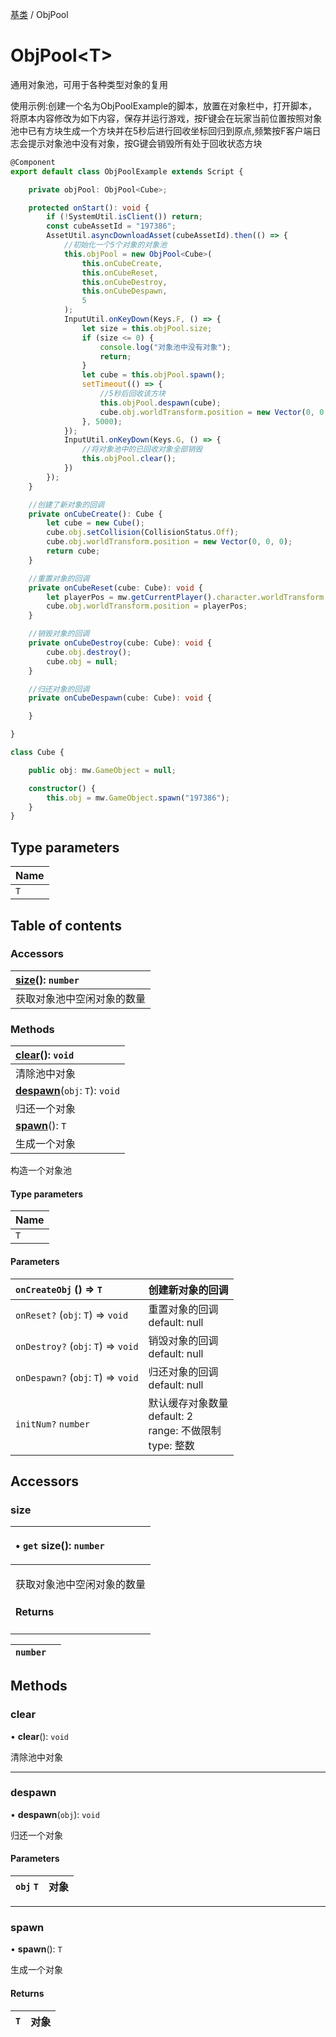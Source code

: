 [基类](../groups/Extension.基类.md) / ObjPool

# ObjPool<T\> <Badge type="tip" text="Class" /> <Score text="ObjPool<T\>" />

通用对象池，可用于各种类型对象的复用

<span style="font-size: 14px;">
使用示例:创建一个名为ObjPoolExample的脚本，放置在对象栏中，打开脚本，将原本内容修改为如下内容，保存并运行游戏，按F键会在玩家当前位置按照对象池中已有方块生成一个方块并在5秒后进行回收坐标回归到原点,频繁按F客户端日志会提示对象池中没有对象，按G键会销毁所有处于回收状态方块
</span>

```ts
@Component
export default class ObjPoolExample extends Script {

    private objPool: ObjPool<Cube>;

    protected onStart(): void {
        if (!SystemUtil.isClient()) return;
        const cubeAssetId = "197386";
        AssetUtil.asyncDownloadAsset(cubeAssetId).then(() => {
            //初始化一个5个对象的对象池
            this.objPool = new ObjPool<Cube>(
                this.onCubeCreate,
                this.onCubeReset,
                this.onCubeDestroy,
                this.onCubeDespawn,
                5
            );
            InputUtil.onKeyDown(Keys.F, () => {
                let size = this.objPool.size;
                if (size <= 0) {
                    console.log("对象池中没有对象");
                    return;
                }
                let cube = this.objPool.spawn();
                setTimeout(() => {
                    //5秒后回收该方块
                    this.objPool.despawn(cube);
                    cube.obj.worldTransform.position = new Vector(0, 0, 0);
                }, 5000);
            });
            InputUtil.onKeyDown(Keys.G, () => {
                //将对象池中的已回收对象全部销毁
                this.objPool.clear();
            })
        });
    }

    //创建了新对象的回调
    private onCubeCreate(): Cube {
        let cube = new Cube();
        cube.obj.setCollision(CollisionStatus.Off);
        cube.obj.worldTransform.position = new Vector(0, 0, 0);
        return cube;
    }

    //重置对象的回调
    private onCubeReset(cube: Cube): void {
        let playerPos = mw.getCurrentPlayer().character.worldTransform.position;
        cube.obj.worldTransform.position = playerPos;
    }

    //销毁对象的回调
    private onCubeDestroy(cube: Cube): void {
        cube.obj.destroy();
        cube.obj = null;
    }

    //归还对象的回调
    private onCubeDespawn(cube: Cube): void {

    }

}

class Cube {

    public obj: mw.GameObject = null;

    constructor() {
        this.obj = mw.GameObject.spawn("197386");
    }
}
```

## Type parameters

| Name |
| :------ |
| `T` |

## Table of contents

### Accessors <Score text="Accessors" /> 
| **[size](mwext.ObjPool.md#size)**(): `number`   |
| :-----|
| 获取对象池中空闲对象的数量|

### Methods <Score text="Methods" /> 
| **[clear](mwext.ObjPool.md#clear)**(): `void`   |
| :-----|
| 清除池中对象|
| **[despawn](mwext.ObjPool.md#despawn)**(`obj`: `T`): `void`   |
| 归还一个对象|
| **[spawn](mwext.ObjPool.md#spawn)**(): `T`   |
| 生成一个对象|

构造一个对象池

#### Type parameters

| Name |
| :------ |
| `T` |

#### Parameters

| `onCreateObj` () => `T` |  创建新对象的回调 |
| :------ | :------ |
| `onReset?` (`obj`: `T`) => `void` |  重置对象的回调  <br> default:  null |
| `onDestroy?` (`obj`: `T`) => `void` |  销毁对象的回调  <br> default:  null |
| `onDespawn?` (`obj`: `T`) => `void` |  归还对象的回调  <br> default:  null |
| `initNum?` `number` |  默认缓存对象数量  <br> default:  2<br> range: 不做限制<br> type: 整数 |

## Accessors

### size <Score text="size" /> 

<table class="get-set-table">
<thead><tr>
<th style="text-align: left">

• `get` **size**(): `number` 

</th>
</tr></thead>
<tbody><tr>
<td style="text-align: left">


获取对象池中空闲对象的数量

#### Returns

</td>
</tr></tbody>
</table>

| `number` |  |
| :------ | :------ |

## Methods

### clear <Score text="clear" /> 

• **clear**(): `void` 

清除池中对象


___

### despawn <Score text="despawn" /> 

• **despawn**(`obj`): `void` 

归还一个对象

#### Parameters

| `obj` `T` |  对象 |
| :------ | :------ |


___

### spawn <Score text="spawn" /> 

• **spawn**(): `T` 

生成一个对象

#### Returns

| `T` | 对象 |
| :------ | :------ |
